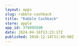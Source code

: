 ```yaml
---
layout: apps
slug: rabble-cashback
title: "Rabble Cashback"
store: apple
app_id: 379895690
date: 2024-04-16T13:23:17Z
published: 2010-12-14T11:49:00Z
---
```


